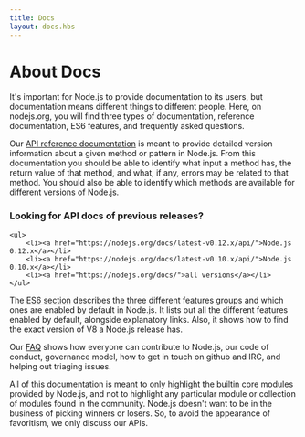 ```yaml
---
title: Docs
layout: docs.hbs
---
```


# About Docs

It's important for Node.js to provide documentation to its users, but documentation means different things to different people. Here, on nodejs.org, you will find three types of documentation, reference documentation, ES6 features, and frequently asked questions.

Our [API reference documentation](/api/) is meant to provide detailed version information about a given method or pattern in Node.js. From this documentation you should be able to identify what input a method has, the return value of that method, and what, if any, errors may be related to that method. You should also be able to identify which methods are available for different versions of Node.js.

<div class="highlight-box">
    <h3>Looking for API docs of previous releases?</h3>

    <ul>
        <li><a href="https://nodejs.org/docs/latest-v0.12.x/api/">Node.js 0.12.x</a></li>
        <li><a href="https://nodejs.org/docs/latest-v0.10.x/api/">Node.js 0.10.x</a></li>
        <li><a href="https://nodejs.org/docs/">all versions</a></li>
    </ul>
</div>

The [ES6 section](/en/docs/es6/) describes the three different features groups and which ones are enabled by default in Node.js. It lists out all the different features enabled by default, alongside explanatory links. Also, it shows how to find the exact version of V8 a Node.js release has.

Our [FAQ](/en/docs/faq/) shows how everyone can contribute to Node.js, our code of conduct,
governance model, how to get in touch on github and IRC, and helping out triaging issues.

All of this documentation is meant to only highlight the builtin core modules provided by Node.js, and not to highlight any particular module or collection of modules found in the community. Node.js doesn't want to be in the business of picking winners or losers. So, to avoid the appearance of favoritism, we only discuss our APIs.

